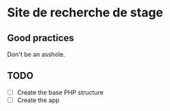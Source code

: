 # Site de recherche de stage

## Good practices

Don't be an asshole.

## TODO

- [ ] Create the base PHP structure
- [ ] Create the app
